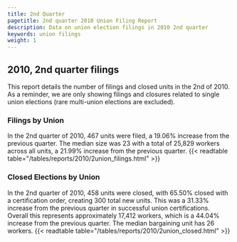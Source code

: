 ```yaml
---
title: 2nd Quarter 
pagetitle: 2nd quarter 2010 Union Filing Report
description: Data on union election filings in 2010 2nd quarter 
keywords: union filings
weight: 1
---
```


## 2010, 2nd quarter filings

This report details the number of filings and closed units in the 2nd of 2010. As a reminder, we are only showing filings and closures related to single union elections (rare multi-union elections are excluded).

### Filings by Union
In the 2nd quarter of 2010, 467 units were filed, a 19.06% increase from the previous quarter. The median size was 23 with a total of 25,829 workers across all units, a 21.99% increase from the previous quarter.
{{< readtable table="/tables/reports/2010/2union_filings.html" >}}

### Closed Elections by Union
In the 2nd quarter of 2010, 458 units were closed, with 65.50% closed with a certification order, creating 300 total new units. This was a 31.33% increase from the previous quarter in successful union certifications. Overall this represents approximately 17,412 workers, which is a 44.04% increase from the previous quarter. The median bargaining unit has 26 workers.
{{< readtable table="/tables/reports/2010/2union_closed.html" >}}
